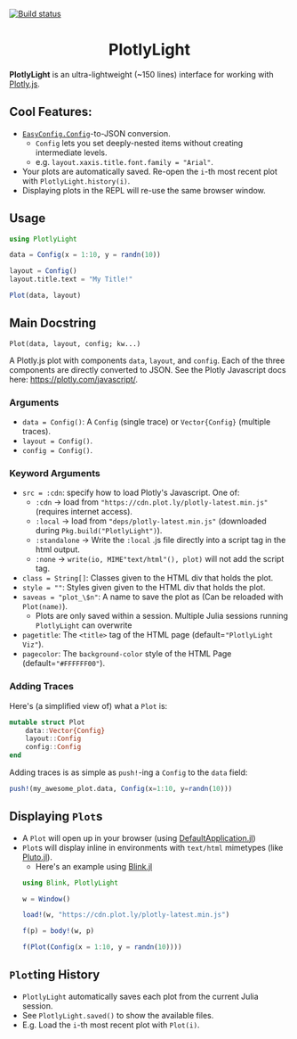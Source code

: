 [![Build status](https://github.com/joshday/PlotlyLight.jl/workflows/CI/badge.svg)](https://github.com/joshday/PlotlyLight.jl/actions?query=workflow%3ACI+branch%3Amaster)

<h1 align="center">PlotlyLight</h1>

**PlotlyLight** is an ultra-lightweight (~150 lines) interface for working with [Plotly.js](https://plotly.com/javascript/).

## Cool Features:

- [`EasyConfig.Config`](https://github.com/joshday/EasyConfig.jl)-to-JSON conversion.
    - `Config` lets you set deeply-nested items without creating intermediate levels.
    - e.g. `layout.xaxis.title.font.family = "Arial"`.
- Your plots are automatically saved.  Re-open the `i`-th most recent plot with `PlotlyLight.history(i)`.
- Displaying plots in the REPL will re-use the same browser window.


## Usage

```julia
using PlotlyLight

data = Config(x = 1:10, y = randn(10))

layout = Config()
layout.title.text = "My Title!"

Plot(data, layout)
```

## Main Docstring

    Plot(data, layout, config; kw...)

A Plotly.js plot with components `data`, `layout`, and `config`.  Each of the three components are
directly converted to JSON.  See the Plotly Javascript docs here: https://plotly.com/javascript/.

### Arguments
- `data = Config()`: A `Config` (single trace) or `Vector{Config}` (multiple traces).
- `layout = Config()`.
- `config = Config()`.

### Keyword Arguments
- `src = :cdn`: specify how to load Plotly's Javascript.  One of:
    - `:cdn` → load from `"https://cdn.plot.ly/plotly-latest.min.js"` (requires internet access).
    - `:local` → load from `"deps/plotly-latest.min.js"` (downloaded during `Pkg.build("PlotlyLight")`).
    - `:standalone` → Write the `:local` .js file directly into a script tag in the html output.
    - `:none` → `write(io, MIME"text/html"(), plot)` will not add the script tag.
- `class = String[]`: Classes given to the HTML div that holds the plot.
- `style = ""`: Styles given given to the HTML div that holds the plot.
- `saveas = "plot_\$n"`: A name to save the plot as (Can be reloaded with `Plot(name)`).
    - Plots are only saved within a session.  Multiple Julia sessions running `PlotlyLight` can
      overwrite
- `pagetitle`: The `<title>` tag of the HTML page (default=`"PlotlyLight Viz"`).
- `pagecolor`: The `background-color` style of the HTML Page (default=`"#FFFFFF00"`).

### Adding Traces

Here's (a simplified view of) what a `Plot` is:

```julia
mutable struct Plot
    data::Vector{Config}
    layout::Config
    config::Config
end
```

Adding traces is as simple as `push!`-ing a `Config` to the `data` field:

```julia
push!(my_awesome_plot.data, Config(x=1:10, y=randn(10)))
```

## Displaying `Plot`s

- A `Plot` will open up in your browser (using [DefaultApplication.jl](https://github.com/tpapp/DefaultApplication.jl))
- `Plot`s will display inline in environments with `text/html` mimetypes (like [Pluto.jl](https://github.com/fonsp/Pluto.jl)).
    - Here's an example using [Blink.jl](https://github.com/JuliaGizmos/Blink.jl)
    ```julia
    using Blink, PlotlyLight

    w = Window()

    load!(w, "https://cdn.plot.ly/plotly-latest.min.js")

    f(p) = body!(w, p)

    f(Plot(Config(x = 1:10, y = randn(10))))
    ```

## `Plot`ting History

- `PlotlyLight` automatically saves each plot from the current Julia session.
- See `PlotlyLight.saved()` to show the available files.
- E.g. Load the `i`-th most recent plot with `Plot(i)`.
